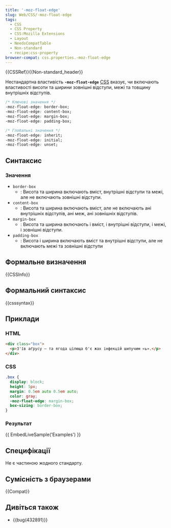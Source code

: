 ```yaml
---
title: '-moz-float-edge'
slug: Web/CSS/-moz-float-edge
tags:
  - CSS
  - CSS Property
  - CSS:Mozilla Extensions
  - Layout
  - NeedsCompatTable
  - Non-standard
  - recipe:css-property
browser-compat: css.properties.-moz-float-edge
---
```

{{CSSRef}}{{Non-standard_header}}

Нестандартна властивість **`-moz-float-edge`** [CSS](/uk/docs/Web/CSS) вказує, чи включають властивості висоти та ширини зовнішні відступи, межі та товщину внутрішніх відступів.

```css
/* Ключові значення */
-moz-float-edge: border-box;
-moz-float-edge: content-box;
-moz-float-edge: margin-box;
-moz-float-edge: padding-box;

/* Глобальні значення */
-moz-float-edge: inherit;
-moz-float-edge: initial;
-moz-float-edge: unset;
```

## Синтаксис

### Значення

- `border-box`
  - : Висота та ширина включають вміст, внутрішні відступи та межі, але не включають зовнішні відступи.
- `content-box`
  - : Висота та ширина включають вміст, але не включають ані внутрішніх відступів, ані меж, ані зовнішніх відступів.
- `margin-box`
  - : Висота та ширина включають і вміст, і внутрішні відступи, і межі, і зовнішні відступи.
- `padding-box`
  - : Висота і ширина включають вміст та внутрішні відступи, але не включають межі та зовнішні відступи

## Формальне визначення

{{CSSInfo}}

## Формальний синтаксис

{{csssyntax}}

## Приклади

### HTML

```html
<div class="box">
  <p>З'їв аґрусу — та ягода цілюща б'є жах інфекцій шипучим «ь».</p>
</div>
```

### CSS

```css
.box {
  display: block;
  height: 5px;
  margin: 0.5em auto 0.5em auto;
  color: gray;
  -moz-float-edge: margin-box;
  box-sizing: border-box;
}
```

### Результат

{{ EmbedLiveSample('Examples') }}

## Специфікації

Не є частиною жодного стандарту.

## Сумісність з браузерами

{{Compat}}

## Дивіться також

- {{bug(432891)}}
